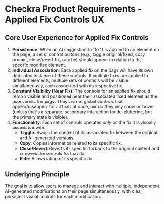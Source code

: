 # Checkra Product Requirements - Applied Fix Controls UX

## Core User Experience for Applied Fix Controls

1.  **Persistence**: When an AI suggestion (a "fix") is applied to an element on the page, a set of control buttons (e.g., toggle original/fixed, copy prompt, close/revert fix, rate fix) should appear in relation to that specific modified element.
2.  **Individual Association**: Each applied fix on the page will have its own dedicated instance of these controls. If multiple fixes are applied to different elements, multiple sets of controls will be visible simultaneously, each associated with its respective fix.
3.  **Constant Visibility (Near Fix)**: The controls for an applied fix should remain visible and positioned near their associated fixed element as the user scrolls the page. They are not global controls that appear/disappear for all fixes at once, nor do they only show on hover (unless that's a separate, secondary interaction for de-cluttering, but the primary state is visible).
4.  **Functionality**: Each set of controls operates *only* on the fix it is visually associated with.
    *   **Toggle**: Swaps the content of its associated fix between the original and AI-generated versions.
    *   **Copy**: Copies information related to its specific fix.
    *   **Close/Revert**: Reverts its specific fix back to the original content and removes the controls for that fix.
    *   **Rate**: Allows rating of its specific fix.

## Underlying Principle

The goal is to allow users to manage and interact with multiple, independent AI-generated modifications on their page simultaneously, with clear, persistent visual controls for each modification.
